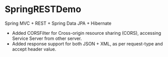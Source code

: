 SpringRESTDemo
==============

Spring MVC + REST + Spring Data JPA + Hibernate

- Added CORSFilter for Cross-origin resource sharing (CORS), accessing Service Server from other server.
- Added response support for both JSON + XML, as per request-type and accept header value. 
